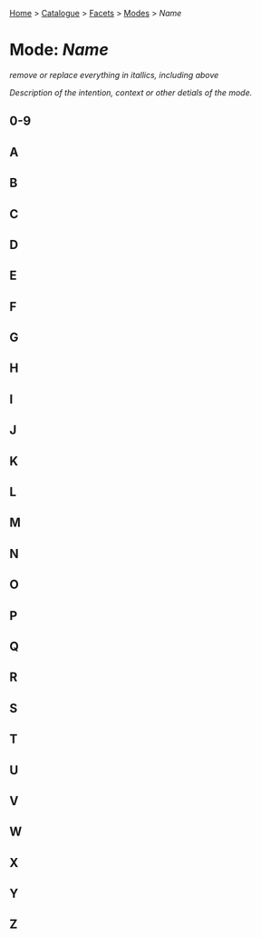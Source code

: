 [Home](../../../README.md) > [Catalogue](../../../Patterns_catalogue.md) > [Facets](../facets.md) > [Modes](modes.md) > *Name*
# Mode: *Name*

*remove or replace everything in itallics, including above* 

*Description of the intention, context or other detials of the mode.*

## 0-9

## A

## B

## C

## D

## E

## F

## G

## H

## I

## J

## K

## L

## M

## N

## O

## P

## Q

## R

## S

## T

## U

## V

## W

## X

## Y

## Z
